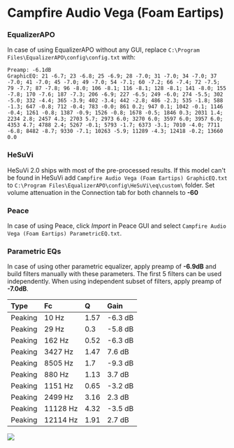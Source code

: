 # Campfire Audio Vega (Foam Eartips)

### EqualizerAPO
In case of using EqualizerAPO without any GUI, replace `C:\Program Files\EqualizerAPO\config\config.txt`
with:
```
Preamp: -6.1dB
GraphicEQ: 21 -6.7; 23 -6.8; 25 -6.9; 28 -7.0; 31 -7.0; 34 -7.0; 37 -7.0; 41 -7.0; 45 -7.0; 49 -7.0; 54 -7.1; 60 -7.2; 66 -7.4; 72 -7.5; 79 -7.7; 87 -7.8; 96 -8.0; 106 -8.1; 116 -8.1; 128 -8.1; 141 -8.0; 155 -7.8; 170 -7.6; 187 -7.3; 206 -6.9; 227 -6.5; 249 -6.0; 274 -5.5; 302 -5.0; 332 -4.4; 365 -3.9; 402 -3.4; 442 -2.8; 486 -2.3; 535 -1.8; 588 -1.3; 647 -0.8; 712 -0.4; 783 -0.0; 861 0.2; 947 0.1; 1042 -0.1; 1146 -0.4; 1261 -0.8; 1387 -0.9; 1526 -0.8; 1678 -0.5; 1846 0.3; 2031 1.4; 2234 2.8; 2457 4.3; 2703 5.7; 2973 6.0; 3270 6.0; 3597 6.0; 3957 6.0; 4353 4.7; 4788 2.4; 5267 -0.1; 5793 -1.7; 6373 -3.1; 7010 -4.0; 7711 -6.8; 8482 -8.7; 9330 -7.1; 10263 -5.9; 11289 -4.3; 12418 -0.2; 13660 0.0
```

### HeSuVi
HeSuVi 2.0 ships with most of the pre-processed results. If this model can't be found in HeSuVi add
`Campfire Audio Vega (Foam Eartips) GraphicEQ.txt` to `C:\Program Files\EqualizerAPO\config\HeSuVi\eq\custom\` folder.
Set volume attenuation in the Connection tab for both channels to **-60**

### Peace
In case of using Peace, click *Import* in Peace GUI and select `Campfire Audio Vega (Foam Eartips) ParametricEQ.txt`.

### Parametric EQs
In case of using other parametric equalizer, apply preamp of **-6.9dB** and build filters manually
with these parameters. The first 5 filters can be used independently.
When using independent subset of filters, apply preamp of **-7.0dB**.

| Type    | Fc       |    Q | Gain    |
|:--------|:---------|:-----|:--------|
| Peaking | 10 Hz    | 1.57 | -6.3 dB |
| Peaking | 29 Hz    | 0.3  | -5.8 dB |
| Peaking | 162 Hz   | 0.52 | -6.3 dB |
| Peaking | 3427 Hz  | 1.47 | 7.6 dB  |
| Peaking | 8505 Hz  | 1.7  | -9.3 dB |
| Peaking | 880 Hz   | 1.13 | 3.7 dB  |
| Peaking | 1151 Hz  | 0.65 | -3.2 dB |
| Peaking | 2499 Hz  | 3.16 | 2.3 dB  |
| Peaking | 11128 Hz | 4.32 | -3.5 dB |
| Peaking | 12114 Hz | 1.91 | 2.7 dB  |

![](https://raw.githubusercontent.com/jaakkopasanen/AutoEq/master/results/oratory1990/usound/Campfire%20Audio%20Vega%20(Foam%20Eartips)/Campfire%20Audio%20Vega%20(Foam%20Eartips).png)